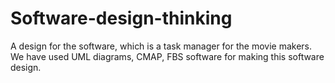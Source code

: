 # Software-design-thinking
A design for the software, which is a task manager for the movie makers. We have used UML diagrams, CMAP, FBS software for making this software design.
